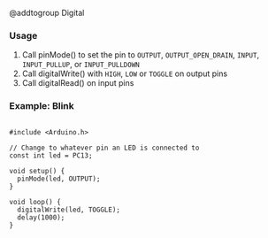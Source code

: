 @addtogroup Digital

### Usage

1. Call pinMode() to set the pin to `OUTPUT`, `OUTPUT_OPEN_DRAIN`, `INPUT`, `INPUT_PULLUP`, or `INPUT_PULLDOWN`
2. Call digitalWrite() with `HIGH`, `LOW` or `TOGGLE` on output pins
3. Call digitalRead() on input pins

### Example: Blink

~~~{.cpp}

#include <Arduino.h>

// Change to whatever pin an LED is connected to
const int led = PC13;

void setup() {
  pinMode(led, OUTPUT);
}

void loop() {
  digitalWrite(led, TOGGLE);
  delay(1000);
}

~~~
